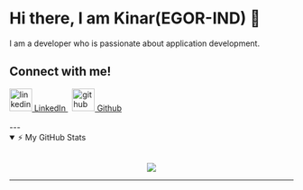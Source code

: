 # Hi there, I am Kinar(EGOR-IND) 👋

I am a developer who is passionate about application development.
<!-- blank line -->
## Connect with me!

  <a href="https://www.linkedin.com/in/kinar-sharma-a39b45190/" rel="nofollow noreferrer">
    <img src="https://www.google.com/url?sa=i&url=https%3A%2F%2Fwww.flaticon.com%2Ffree-icon%2Flinkedin_174857&psig=AOvVaw1MeI0XVCyu1-T7veI8LkhJ&ust=1611687285185000&source=images&cd=vfe&ved=0CAIQjRxqFwoTCLDj55Xht-4CFQAAAAAdAAAAABAD" width="40px" alt="linkedin"> LinkedIn
  </a> &nbsp; 
  <a href="https://github.com/EGOR-IND" rel="nofollow noreferrer">
    <img src="https://www.google.com/url?sa=i&url=https%3A%2F%2Fgithub.com%2Flogos&psig=AOvVaw2J6liNKxCyCbh3denywfSw&ust=1611687347472000&source=images&cd=vfe&ved=0CAIQjRxqFwoTCOib8bjht-4CFQAAAAAdAAAAABAE" width="40px" alt="github"> Github
  </a>
  
<br />
<br />
---

<details open>
    <summary>⚡ My GitHub Stats </summary>
    <br>
    <p align="center">
        <img src="https://github-readme-stats.vercel.app/api?username=EGOR-IND&count_private=true&show_icons=true&theme=radical"/>
    </p>
</details>
<!-- blank line -->

---
